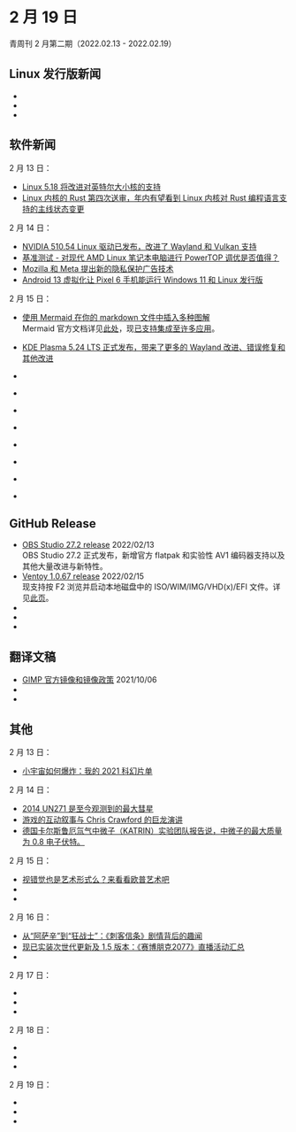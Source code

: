 # 2 月 19 日

青周刊 2 月第二期（2022.02.13 - 2022.02.19）

## Linux 发行版新闻

- []()
- []()
- []()

## 软件新闻

2 月 13 日：

- [Linux 5.18 将改进对英特尔大小核的支持](https://www.solidot.org/story?sid=70640)
- [Linux 内核的 Rust 第四次送审，年内有望看到 Linux 内核对 Rust 编程语言支持的主线状态变更](https://www.phoronix.com/scan.php?page=news_item&px=Rust-For-Linux-Kernel-v4)

2 月 14 日：

- [NVIDIA 510.54 Linux 驱动已发布，改进了 Wayland 和 Vulkan 支持](https://www.phoronix.com/scan.php?page=news_item&px=NVIDIA-510.54-Linux-Driver)
- [基准测试 - 对现代 AMD Linux 笔记本电脑进行 PowerTOP 调优是否值得？](https://www.phoronix.com/scan.php?page=news_item&px=PowerTOP-ThinkPad-Ryzen-5000)
- [Mozilla 和 Meta 提出新的隐私保护广告技术](https://www.solidot.org/story?sid=70645)
- [Android 13 虚拟化让 Pixel 6 手机能运行 Windows 11 和 Linux 发行版](https://www.solidot.org/story?sid=70653)

2 月 15 日：

- [使用 Mermaid 在你的 markdown 文件中插入多种图解](https://github.blog/2022-02-14-include-diagrams-markdown-files-mermaid/)  
    Mermaid 官方文档详见[此处](https://mermaid-js.github.io/mermaid/#/)，现[已支持集成至许多应用](https://mermaid-js.github.io/mermaid/#/./integrations)。
- [KDE Plasma 5.24 LTS 正式发布，带来了更多的 Wayland 改进、错误修复和其他改进](https://9to5linux.com/kde-plasma-5-24-lts-gets-first-point-release-to-improve-plasma-wayland-and-overview-effect)

- []()
- []()
- []()
- []()
- []()
- []()
- []()
- []()


## GitHub Release

- [OBS Studio 27.2 release](https://github.com/obsproject/obs-studio/releases/tag/27.2.0) 2022/02/13  
    OBS Studio 27.2 正式发布，新增官方 flatpak 和实验性 AV1 编码器支持以及其他大量改进与新特性。
- [Ventoy 1.0.67 release](https://github.com/ventoy/Ventoy/releases/tag/v1.0.67) 2022/02/15  
    现支持按 F2 浏览并启动本地磁盘中的 ISO/WIM/IMG/VHD(x)/EFI 文件。详见[此页](https://www.ventoy.net/en/doc_vlnk.html)。
- []()
- []()
- []()

## 翻译文稿

- [GIMP 官方镜像和镜像政策](../../translation/gimp-mirror-policy.md) 2021/10/06
- []()
- []()

## 其他

2 月 13 日：

- [小宇宙如何爆炸：我的 2021 科幻片单](https://www.gcores.com/articles/147349)

2 月 14 日：

- [2014 UN271 是至今观测到的最大彗星](https://www.solidot.org/story?sid=70646)
- [游戏的互动叙事与 Chris Crawford 的巨龙演讲](https://www.gcores.com/articles/147426)
- [德国卡尔斯鲁厄氚气中微子（KATRIN）实验团队报告说，中微子的最大质量为 0.8 电子伏特。](https://www.nature.com/articles/d41586-022-00430-x)

2 月 15 日：

- [视错觉也是艺术形式么？来看看欧普艺术吧](https://www.gcores.com/articles/147430)
- []()
- []()

2 月 16 日：

- [从“阿萨辛”到“狂战士”：《刺客信条》剧情背后的趣闻](https://www.gcores.com/articles/147457)
- [现已实装次世代更新及 1.5 版本：《赛博朋克2077》直播活动汇总](https://www.gcores.com/articles/147539)
- []()

2 月 17 日：

- []()
- []()
- []()

2 月 18 日：

- []()
- []()
- []()

2 月 19 日：

- []()
- []()
- []()
